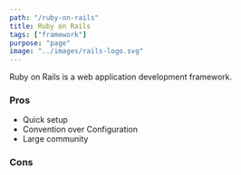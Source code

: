 ```yaml
---
path: "/ruby-on-rails"
title: Ruby on Rails
tags: ["framework"]
purpose: "page"
image: "../images/rails-logo.svg"
---
```


Ruby on Rails is a web application development framework.

<div class="product">

### Pros

- Quick setup
- Convention over Configuration
- Large community

### Cons


<div>
